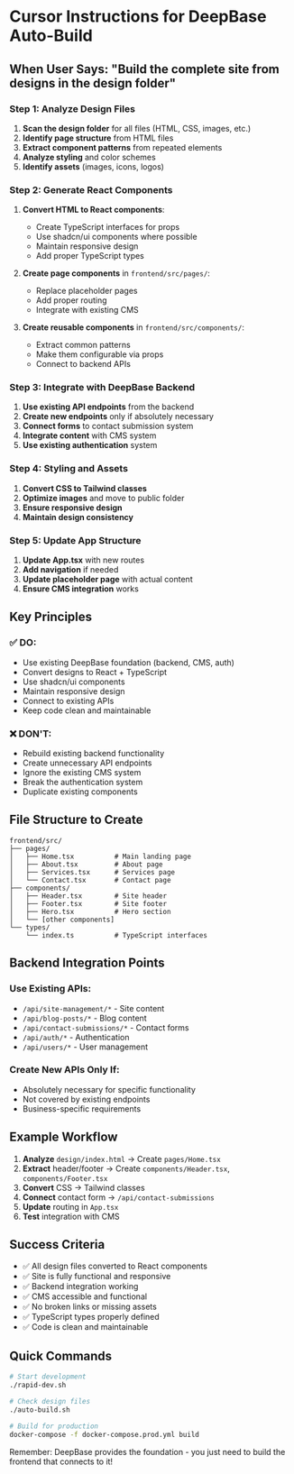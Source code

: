 # Cursor Instructions for DeepBase Auto-Build

## When User Says: "Build the complete site from designs in the design folder"

### Step 1: Analyze Design Files
1. **Scan the design folder** for all files (HTML, CSS, images, etc.)
2. **Identify page structure** from HTML files
3. **Extract component patterns** from repeated elements
4. **Analyze styling** and color schemes
5. **Identify assets** (images, icons, logos)

### Step 2: Generate React Components
1. **Convert HTML to React components**:
   - Create TypeScript interfaces for props
   - Use shadcn/ui components where possible
   - Maintain responsive design
   - Add proper TypeScript types

2. **Create page components** in `frontend/src/pages/`:
   - Replace placeholder pages
   - Add proper routing
   - Integrate with existing CMS

3. **Create reusable components** in `frontend/src/components/`:
   - Extract common patterns
   - Make them configurable via props
   - Connect to backend APIs

### Step 3: Integrate with DeepBase Backend
1. **Use existing API endpoints** from the backend
2. **Create new endpoints** only if absolutely necessary
3. **Connect forms** to contact submission system
4. **Integrate content** with CMS system
5. **Use existing authentication** system

### Step 4: Styling and Assets
1. **Convert CSS to Tailwind classes**
2. **Optimize images** and move to public folder
3. **Ensure responsive design**
4. **Maintain design consistency**

### Step 5: Update App Structure
1. **Update App.tsx** with new routes
2. **Add navigation** if needed
3. **Update placeholder page** with actual content
4. **Ensure CMS integration** works

## Key Principles

### ✅ DO:
- Use existing DeepBase foundation (backend, CMS, auth)
- Convert designs to React + TypeScript
- Use shadcn/ui components
- Maintain responsive design
- Connect to existing APIs
- Keep code clean and maintainable

### ❌ DON'T:
- Rebuild existing backend functionality
- Create unnecessary API endpoints
- Ignore the existing CMS system
- Break the authentication system
- Duplicate existing components

## File Structure to Create

```
frontend/src/
├── pages/
│   ├── Home.tsx          # Main landing page
│   ├── About.tsx         # About page
│   ├── Services.tsx      # Services page
│   └── Contact.tsx       # Contact page
├── components/
│   ├── Header.tsx        # Site header
│   ├── Footer.tsx        # Site footer
│   ├── Hero.tsx          # Hero section
│   └── [other components]
└── types/
    └── index.ts          # TypeScript interfaces
```

## Backend Integration Points

### Use Existing APIs:
- `/api/site-management/*` - Site content
- `/api/blog-posts/*` - Blog content
- `/api/contact-submissions/*` - Contact forms
- `/api/auth/*` - Authentication
- `/api/users/*` - User management

### Create New APIs Only If:
- Absolutely necessary for specific functionality
- Not covered by existing endpoints
- Business-specific requirements

## Example Workflow

1. **Analyze** `design/index.html` → Create `pages/Home.tsx`
2. **Extract** header/footer → Create `components/Header.tsx`, `components/Footer.tsx`
3. **Convert** CSS → Tailwind classes
4. **Connect** contact form → `/api/contact-submissions`
5. **Update** routing in `App.tsx`
6. **Test** integration with CMS

## Success Criteria

- ✅ All design files converted to React components
- ✅ Site is fully functional and responsive
- ✅ Backend integration working
- ✅ CMS accessible and functional
- ✅ No broken links or missing assets
- ✅ TypeScript types properly defined
- ✅ Code is clean and maintainable

## Quick Commands

```bash
# Start development
./rapid-dev.sh

# Check design files
./auto-build.sh

# Build for production
docker-compose -f docker-compose.prod.yml build
```

Remember: DeepBase provides the foundation - you just need to build the frontend that connects to it!
